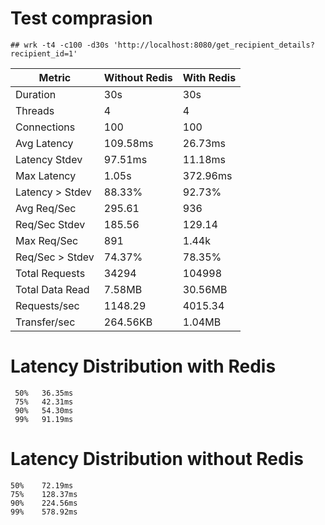 # Test comprasion
```
## wrk -t4 -c100 -d30s 'http://localhost:8080/get_recipient_details?recipient_id=1'
```
| Metric          | Without Redis            | With Redis                |
|-----------------|--------------------------|---------------------------|
| Duration        | 30s                      | 30s                       |
| Threads         | 4                        | 4                         |
| Connections     | 100                      | 100                       |
| Avg Latency     | 109.58ms                 | 26.73ms                   |
| Latency Stdev   | 97.51ms                  | 11.18ms                   |
| Max Latency     | 1.05s                    | 372.96ms                  |
| Latency > Stdev | 88.33%                   | 92.73%                    |
| Avg Req/Sec     | 295.61                   | 936                       |
| Req/Sec Stdev   | 185.56                   | 129.14                    |
| Max Req/Sec     | 891                      | 1.44k                     |
| Req/Sec > Stdev | 74.37%                   | 78.35%                    |
| Total Requests  | 34294                    | 104998                    |
| Total Data Read | 7.58MB                   | 30.56MB                   |
| Requests/sec    | 1148.29                  | 4015.34                   |
| Transfer/sec    | 264.56KB                 | 1.04MB                    |

# Latency Distribution with Redis
     50%   36.35ms
     75%   42.31ms
     90%   54.30ms
     99%   91.19ms

# Latency Distribution without Redis
    50%    72.19ms
    75%    128.37ms
    90%    224.56ms
    99%    578.92ms

